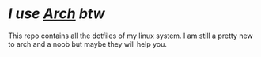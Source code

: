 # _I use [Arch](https://archlinux.org/) btw_
This repo contains all the dotfiles of my linux system. I am still a pretty new to arch and a noob but maybe they will help you.
